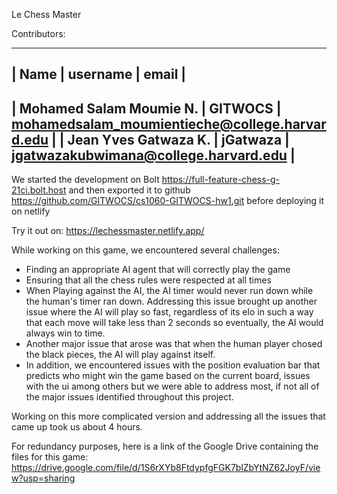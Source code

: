Le Chess Master

Contributors:
___________________________________________________________________________________________
| Name                      |  username  |  email                                         |
-------------------------------------------------------------------------------------------  
| Mohamed Salam Moumie N.   | GITWOCS    | mohamedsalam_moumientieche@college.harvard.edu |
| Jean Yves Gatwaza K.      | jGatwaza   | jgatwazakubwimana@college.harvard.edu          |
-------------------------------------------------------------------------------------------

We started the development on Bolt https://full-feature-chess-g-21ci.bolt.host and then exported
it to github https://github.com/GITWOCS/cs1060-GITWOCS-hw1.git before deploying it on netlify

Try it out on: https://lechessmaster.netlify.app/

While working on this game, we encountered several challenges:
- Finding an appropriate AI agent that will correctly play the game
- Ensuring that all the chess rules were respected at all times
- When Playing against the AI, the AI timer would never run down while the human's timer ran down. Addressing this issue brought up another issue where the AI will play so fast, regardless of its elo in such a way that each move will take less than 2 seconds so eventually, the AI would always win to time.
- Another major issue that arose was that when the human player chosed the black pieces, the AI will play against itself.
- In addition, we encountered issues with the position evaluation bar that predicts who might win the game based on the current board, issues with the ui among others but we were able to address most, if not all of the major issues identified throughout this project.

Working on this more complicated version and addressing all the issues that came up took us about 4 hours. 

For redundancy purposes, here is a link of the Google Drive containing the files for this game: https://drive.google.com/file/d/1S6rXYb8FtdypfgFGK7blZbYtNZ62JoyF/view?usp=sharing
